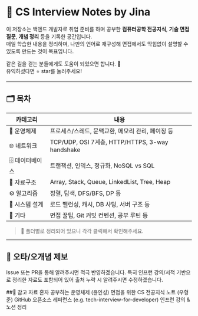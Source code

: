 # 🧠 CS Interview Notes by Jina

이 저장소는 백엔드 개발자로 취업 준비를 하며 공부한 **컴퓨터공학 전공지식**, **기술 면접 질문**, **개념 정리** 등을 기록한 공간입니다.  
매일 학습한 내용을 정리하며, 나만의 언어로 재구성해 면접에서도 막힘없이 설명할 수 있도록 만드는 것이 목표입니다.

같은 길을 걷는 분들에게도 도움이 되었으면 합니다. 🌱  
유익하셨다면 ⭐️ star를 눌러주세요!

---

## 🗂️ 목차

| 카테고리 | 내용 |
|----------|------|
| 📘 운영체제 | 프로세스/스레드, 문맥교환, 메모리 관리, 페이징 등 |
| 🌐 네트워크 | TCP/UDP, OSI 7계층, HTTP/HTTPS, 3-way handshake |
| 🗄 데이터베이스 | 트랜잭션, 인덱스, 정규화, NoSQL vs SQL |
| 🧮 자료구조 | Array, Stack, Queue, LinkedList, Tree, Heap |
| ⚙️ 알고리즘 | 정렬, 탐색, DFS/BFS, DP 등 |
| 🧰 시스템 설계 | 로드 밸런싱, 캐시, DB 샤딩, 서버 구조 등 |
| 💬 기타 | 면접 꿀팁, Git 커밋 컨벤션, 공부 루틴 등 |

> 📌 폴더별로 정리되어 있으니 각각 클릭해서 확인해주세요.

---

## 🙏 오타/오개념 제보
Issue 또는 PR을 통해 알려주시면 적극 반영하겠습니다.
특히 인프런 강의/서적 기반으로 정리한 자료도 포함되어 있어 출처 누락 시 알려주시면 수정하겠습니다.

##🔖 참고 자료
혼자 공부하는 운영체제 (윤인성)
면접을 위한 CS 전공지식 노트 (우형준)
GitHub 오픈소스 레퍼런스 (e.g. tech-interview-for-developer)
인프런 강의 & 노션 정리



